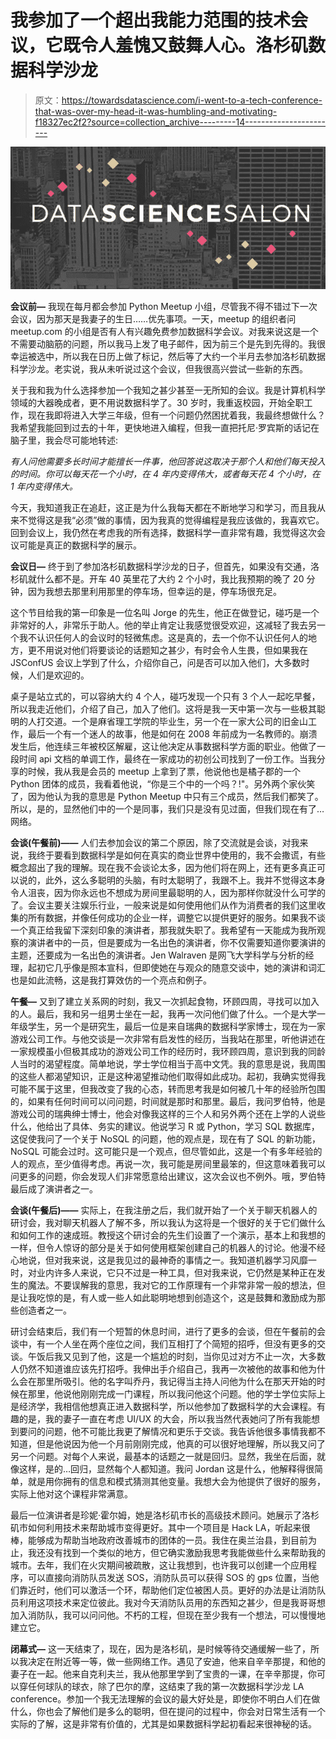 # 我参加了一个超出我能力范围的技术会议，它既令人羞愧又鼓舞人心。洛杉矶数据科学沙龙

> 原文：<https://towardsdatascience.com/i-went-to-a-tech-conference-that-was-over-my-head-it-was-humbling-and-motivating-f18327ec2f2?source=collection_archive---------14----------------------->

![](img/e6a779d06f6433b093e436a2f2ff1cfc.png)

**会议前—** 我现在每月都会参加 Python Meetup 小组，尽管我不得不错过下一次会议，因为那天是我妻子的生日……优先事项。一天，meetup 的组织者问 meetup.com 的小组是否有人有兴趣免费参加数据科学会议。对我来说这是一个不需要动脑筋的问题，所以我马上发了电子邮件，因为前三个是先到先得的。我很幸运被选中，所以我在日历上做了标记，然后等了大约一个半月去参加洛杉矶数据科学沙龙。老实说，我从未听说过这个会议，但我很高兴尝试一些新的东西。

关于我和我为什么选择参加一个我知之甚少甚至一无所知的会议。我是计算机科学领域的大器晚成者，更不用说数据科学了。30 岁时，我重返校园，开始全职工作，现在我即将进入大学三年级，但有一个问题仍然困扰着我，我最终想做什么？我希望我能回到过去的十年，更快地进入编程，但我一直把托尼·罗宾斯的话记在脑子里，我会尽可能地转述:

*有人问他需要多长时间才能擅长一件事，他回答说这取决于那个人和他们每天投入的时间。你可以每天花一个小时，在 4 年内变得伟大，或者每天花 4 个小时，在 1 年内变得伟大。*

今天，我知道我正在追赶，这正是为什么我每天都在不断地学习和学习，而且我从来不觉得这是我“必须”做的事情，因为我真的觉得编程是我应该做的，我喜欢它。回到会议上，我仍然在考虑我的所有选择，数据科学一直非常有趣，我觉得这次会议可能是真正的数据科学的展示。

**会议日—** 终于到了参加洛杉矶数据科学沙龙的日子，但首先，如果没有交通，洛杉矶就什么都不是。开车 40 英里花了大约 2 个小时，我比我预期的晚了 20 分钟，因为我想去那里利用那里的停车场，但幸运的是，停车场很充足。

这个节目给我的第一印象是一位名叫 Jorge 的先生，他正在做登记，碰巧是一个非常好的人，非常乐于助人。他的举止肯定让我感觉很受欢迎，这减轻了我去另一个我不认识任何人的会议时的轻微焦虑。这是真的，去一个你不认识任何人的地方，更不用说对他们将要谈论的话题知之甚少，有时会令人生畏，但如果我在 JSConfUS 会议上学到了什么，介绍你自己，问是否可以加入他们，大多数时候，人们是欢迎的。

桌子是站立式的，可以容纳大约 4 个人，碰巧发现一个只有 3 个人一起吃早餐，所以我走近他们，介绍了自己，加入了他们。这将是我一天中第一次与一些极其聪明的人打交道。一个是麻省理工学院的毕业生，另一个在一家大公司的旧金山工作，最后一个有一个迷人的故事，他是如何在 2008 年前成为一名教师的。崩溃发生后，他连续三年被校区解雇，这让他决定从事数据科学方面的职业。他做了一段时间 api 文档的单调工作，最终在一家成功的初创公司找到了一份工作。当我分享的时候，我从我是会员的 meetup 上拿到了票，他说他也是橘子郡的一个 Python 团体的成员，我看着他说，“你是三个中的一个吗？!"。另外两个家伙笑了，因为他认为我的意思是 Python Meetup 中只有三个成员，然后我们都笑了。所以，是的，显然他们中的一个是同事，我们只是没有见过面，但我们现在有了…网络。

**会谈(午餐前)——** 人们去参加会议的第二个原因，除了交流就是会谈，对我来说，我终于要看到数据科学是如何在真实的商业世界中使用的，我不会撒谎，有些概念超出了我的理解。现在我不会谈论太多，因为他们将在网上，还有更多真正可以说的，此外，这么多聪明的头脑，有时太聪明了，我跟不上。我并不觉得这本身令人沮丧，因为你永远也不想成为房间里最聪明的人，因为那样你就没什么可学的了。会议主要关注娱乐行业，一般来说是如何使用他们从作为消费者的我们这里收集的所有数据，并像任何成功的企业一样，调整它以提供更好的服务。如果我不谈一个真正给我留下深刻印象的演讲者，那我就失职了。我希望有一天能成为我所观察的演讲者中的一员，但是要成为一名出色的演讲者，你不仅需要知道你要演讲的主题，还要成为一名出色的演讲者。Jen Walraven 是网飞大学科学与分析的经理，起初它几乎像是照本宣科，但即使她在与观众的随意交谈中，她的演讲和词汇也是如此流畅，这是我打算效仿的一个亮点和例子。

**午餐—** 又到了建立关系网的时刻，我又一次抓起食物，环顾四周，寻找可以加入的人。最后，我和另一组男士坐在一起，我再一次问他们做了什么。一个是大学一年级学生，另一个是研究生，最后一位是来自瑞典的数据科学家博士，现在为一家游戏公司工作。与他交谈是一次非常有启发性的经历，当我站在那里，听他讲述在一家规模虽小但极其成功的游戏公司工作的经历时，我环顾四周，意识到我的同龄人当时的渴望程度。简单地说，学士学位相当于高中文凭。我的意思是说，我周围的这些人都渴望知识，正是这种渴望推动他们取得如此成功。起初，我确实觉得我可能不属于这里，但我改变了我的心态，转而思考我是如何被几十年的经验所包围的，如果有任何时间可以问问题，时间就是那时和那里。最后，我问罗伯特，他是游戏公司的瑞典绅士博士，他会对像我这样的三个人和另外两个还在上学的人说些什么，他给出了具体、务实的建议。他说学习 R 或 Python，学习 SQL 数据库，这促使我问了一个关于 NoSQL 的问题，他的观点是，现在有了 SQL 的新功能，NoSQL 可能会过时。这可能只是一个观点，但尽管如此，这是一个有多年经验的人的观点，至少值得考虑。再说一次，我可能是房间里最笨的，但这意味着我可以问更多的问题，你会发现人们非常愿意给出建议，这次会议也不例外。哦，罗伯特最后成了演讲者之一。

**会谈(午餐后)——** 实际上，在我注册之后，我们就开始了一个关于聊天机器人的研讨会，我对聊天机器人了解不多，所以我认为这将是一个很好的关于它们做什么和如何工作的速成班。教授这个研讨会的先生们设置了一个演示，基本上和我想的一样，但令人惊讶的部分是关于如何使用框架创建自己的机器人的讨论。他漫不经心地说，但对我来说，这是我见过的最神奇的事情之一。我知道机器学习风靡一时，对业内许多人来说，它只不过是一种工具，但对我来说，它仍然是某种正在发生的魔法。不要误解我的意思，我对它的工作原理有一个非常非常一般的想法，但是让我吃惊的是，有人或一些人如此聪明地想到创造这个，这是鼓舞和激励成为那些创造者之一。

研讨会结束后，我们有一个短暂的休息时间，进行了更多的会谈，但在午餐前的会谈中，有一个人坐在两个座位之间，我们互相打了个简短的招呼，但没有更多的交谈。午饭后我又见到了他，这是一个尴尬的时刻，当你见过对方不止一次，大多数人仍然不知道谁应该先打招呼。我伸出手介绍自己，我再一次被他的故事和他为什么会在那里所吸引。他的名字叫乔丹，我记得当主持人问他为什么在那天开始的时候在那里，他说他刚刚完成一门课程，所以我问他这个问题。他的学士学位实际上是经济学，我相信他想真正进入数据科学，所以他参加了数据科学的大会课程。有趣的是，我的妻子一直在考虑 UI/UX 的大会，所以我当然代表她问了所有我能想到要问的问题，他不可能比我更了解情况和更乐于交谈。我告诉他很多事情我都不知道，但是他说因为他一个月前刚刚完成，他真的可以很好地理解，所以我又问了另一个问题。对每个人来说，最基本的话题之一就是回归。显然，我坐在后面，就像这样，是的…回归，显然每个人都知道。我问 Jordan 这是什么，他解释得很简单，就是用你拥有的信息和模式猜测其他变量。我想大会为他提供了很好的服务，实际上他对这个课程非常满意。

最后一位演讲者是珍妮·霍尔姆，她是洛杉矶市长的高级技术顾问。她展示了洛杉矶市如何利用技术来帮助城市变得更好。其中一个项目是 Hack LA，听起来很棒，能够成为帮助当地政府改善城市的团体的一员。我住在奥兰治县，到目前为止，我还没有找到一个类似的地方，但它确实激励我思考我能做些什么来帮助我的城市。去年，我们在火灾期间被疏散，这让我想到，也许我可以创建一个应用程序，可以直接向消防队员发送 SOS，消防队员可以获得 SOS 的 gps 位置，当他们靠近时，他们可以激活一个环，帮助他们定位被困人员。更好的办法是让消防队员利用这项技术来定位彼此。我对今天消防队员用的东西知之甚少，但是我哥哥想加入消防队，我可以问问他。不朽的工程，但现在至少我有一个想法，可以慢慢地建立它。

**闭幕式—** 这一天结束了，现在，因为是洛杉矶，是时候等待交通缓解一些了，所以我决定在附近等一等，做一些网络工作。遇见了安迪，他来自辛辛那提，和他的妻子在一起。他来自克利夫兰，我从他那里学到了宝贵的一课，在辛辛那提，你可以穿任何球队的球衣，除了巴尔的摩，这结束了我的第一次数据科学沙龙 LA conference。参加一个我无法理解的会议的最大好处是，即使你不明白人们在做什么，你也会了解他们是多么的聪明，但在提问的过程中，你会对日常生活有一个实际的了解，这是非常有价值的，尤其是如果数据科学起初看起来很神秘的话。